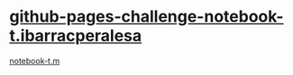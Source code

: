 # [github-pages-challenge-notebook-t.ibarracperalesa](https://datos.zapopan.gob.mx/dataset/licencias-de-giro-comercial.xml)
[notebook-t.m](https://github.com/notebook-t/notebook-t/pull/1#issue-1836459420)

